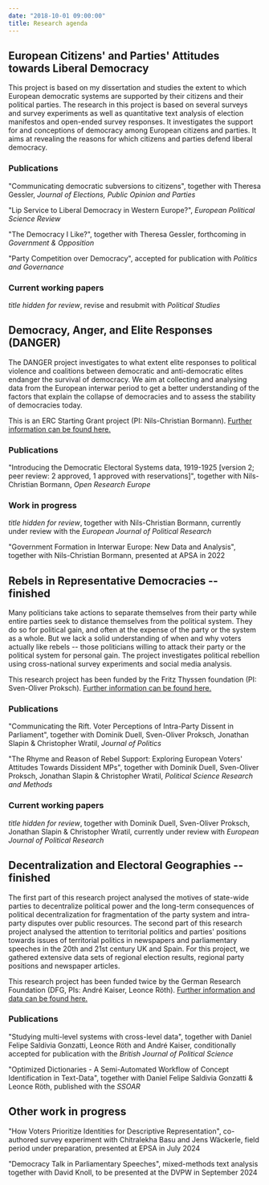 ```yaml
---
date: "2018-10-01 09:00:00"
title: Research agenda
---
```



## European Citizens' and Parties' Attitudes towards Liberal Democracy

This project is based on my dissertation and studies the extent to which European democratic systems are supported by their citizens and their political parties. The research in this project is based on several surveys and survey experiments as well as quantitative text analysis of election manifestos and open-ended survey responses. It investigates the support for and conceptions of democracy among European citizens and parties. It aims at revealing the reasons for which citizens and parties defend liberal democracy.

### Publications

"Communicating democratic subversions to citizens", together with Theresa Gessler, _Journal of Elections, Public Opinion and Parties_

"Lip Service to Liberal Democracy in Western Europe?", _European Political Science Review_

"The Democracy I Like?", together with Theresa Gessler, forthcoming in _Government \& Opposition_

"Party Competition over Democracy", accepted for publication with _Politics and Governance_

### Current working papers

_title hidden for review_, revise and resubmit with _Political Studies_

<!---"The Battle for Democracy. How Mainstream Parties Defend Liberal Democracy Against Radical Right-Wing Parties' Attacks", together with Jan Schwalbach--->

<!---"Violent Protesters, Violent States. How People Perceive the Legitimacy of Protests and Protest Repression", together with Lennart Schürmann--->


## Democracy, Anger, and Elite Responses (DANGER)

The DANGER project investigates to what extent elite responses to political violence and coalitions between democratic and anti-democratic elites endanger the survival of democracy. We aim at collecting and analysing data from the European interwar period to get a better understanding of the factors that explain the collapse of democracies and to assess the stability of democracies today.

This is an ERC Starting Grant project (PI: Nils-Christian Bormann). [Further information can be found here.](https://www.erc-danger.de/)

### Publications

"Introducing the Democratic Electoral Systems data, 1919-1925 [version 2; peer review: 2 approved, 1 approved with reservations]", together with Nils-Christian Bormann, _Open Research Europe_

### Work in progress

_title hidden for review_, together with Nils-Christian Bormann, currently under review with the _European Journal of Political Research_ 

"Government Formation in Interwar Europe: New Data and Analysis", together with Nils-Christian Bormann, presented at APSA in 2022


## Rebels in Representative Democracies -- finished

Many politicians take actions to separate themselves from their party while entire parties seek to distance themselves from the political system. They do so for political gain, and often at the expense of the party or the system as a whole. But we lack a solid understanding of when and why voters actually like rebels -- those politicians willing to attack their party or the political system for personal gain. The project investigates political rebellion using cross-national survey experiments and social media analysis.

This research project has been funded by the Fritz Thyssen foundation  (PI: Sven-Oliver Proksch). [Further information can be found here.](https://cccp.uni-koeln.de/de/research/current-research-projects/rebels-in-representative-democracy-the-appeal-and-consequences-of-political-defection-in-europe/)

### Publications

"Communicating the Rift. Voter Perceptions of Intra-Party Dissent in Parliament", together with Dominik Duell, Sven-Oliver Proksch, Jonathan Slapin & Christopher Wratil, _Journal of Politics_

"The Rhyme and Reason of Rebel Support: Exploring European Voters' Attitudes Towards Dissident MPs", together with Dominik Duell, Sven-Oliver Proksch, Jonathan Slapin & Christopher Wratil, _Political Science Research and Methods_

### Current working papers

_title hidden for review_, together with Dominik Duell, Sven-Oliver Proksch, Jonathan Slapin & Christopher Wratil, currently under review with _European Journal of Political Research_


## Decentralization and Electoral Geographies -- finished

The first part of this research project analysed the motives of state-wide parties to decentralize political power and the long-term consequences of political decentralization for fragmentation of the party system and intra-party disputes over public resources. The second part of this research project analysed the attention to territorial politics and parties' positions towards issues of territorial politics in newspapers and parliamentary speeches in the 20th and 21st century UK and Spain. For this project, we gathered extensive data sets of regional election results, regional party positions and newspaper articles. 

This research project has been funded twice by the German Research Foundation (DFG, PIs: André Kaiser, Leonce Röth). [Further information and data can be found here.](https://cccp.uni-koeln.de/de/research/current-research-projects/deg-decentralization-and-electoral-geographies-i-ii)

### Publications

"Studying multi-level systems with cross-level data", together with Daniel Felipe Saldivia Gonzatti, Leonce Röth and André Kaiser, conditionally accepted for publication with the _British Journal of Political Science_

"Optimized Dictionaries - A Semi-Automated Workflow of Concept Identification in Text-Data", together with Daniel Felipe Saldivia Gonzatti & Leonce Röth, published with the _SSOAR_

<!--"Party Positions in Newspapers and Legislative Speeches", together with Daniel Felipe Saldivia Gonzatti & Leonce Röth-->


## Other work in progress

"How Voters Prioritize Identities for Descriptive Representation", co-authored survey experiment with Chitralekha Basu and Jens Wäckerle, field period under preparation, presented at EPSA in July 2024

"Democracy Talk in Parliamentary Speeches", mixed-methods text analysis together with David Knoll, to be presented at the DVPW in September 2024

